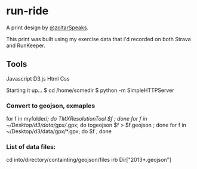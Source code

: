 # run-ride
A print design by [@zoltarSpeaks]("http://twitter.com/zoltarSpeaks").

This print was built using my exercise data that i'd recorded on both Strava and RunKeeper.

## Tools
Javascript
D3.js
Html
Css

Starting it up…
$ cd /home/somedir
$ python -m SimpleHTTPServer

### Convert to geojson, exmaples
for f in myfolder/*; do TMXResolutionTool $f <otherparameters> ; done
for f in ~/Desktop/d3/data/gpx/*.gpx; do togeojson $f > $f.geojson ; done
for f in ~/Desktop/d3/data/gpx/*.gpx; do $f ; done 

### List of data files:
cd into/directory/containting/geojson/files
irb
Dir["2013*.geojson"]